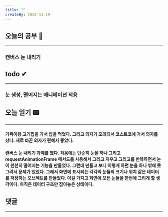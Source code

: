 ```yaml
---
title: ""
createBy: 2022-11-19
---
```

## 오늘의 공부 🎉
---
### 캔버스 눈 내리기

## todo ✔
---
### 눈 생성, 떨어지는 애니메이션 적용

## 오늘 일기 📟
---
#### 가족이랑 고기집을 가서 밥을 먹었다. 그리고 의자가 오래되서 코스트코에 가서 의자를 샀다. 새로 바꾼 의자가 편해서 좋았다.
#### 캔버스 눈 내리기 과제를 했다. 처음에는 단순히 눈을 하나 그리고 requestAnimationFrame 메서드를 사용해서 그리고 지우고 그리고를 반복하면서 눈이 천천히 떨어지는 기능을 만들었다. 그런데 만들고 보니 이렇게 하면 눈을 하나 밖에 못그려서 문제가 있었다. 그래서 화면에 표시되는 각각의 눈들의 크기나 위치 같은 데이터를 저장하는 오브젝트를 만들었다. 이걸 가지고 화면에 모든 눈들을 한번에 그리게 할 생각이다. 아직은 데이터 구조만 잡아놓은 상태이다.

## 댓글
---

<Comment />